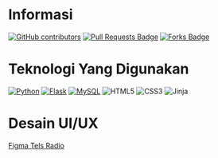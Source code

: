# Informasi 
<a href="https://github.com/tomcat-squad/FLASK-TelsRadio/graphs/contributors"><img alt="GitHub contributors" src="https://img.shields.io/github/contributors/tomcat-squad/FLASK-TelsRadio?color=2b9348"></a>
<a href="https://github.com/tomcat-squad/FLASK-TelsRadio/pulls"><img src="https://img.shields.io/github/issues-pr/tomcat-squad/FLASK-TelsRadio" alt="Pull Requests Badge"/></a>
<a href="https://github.com/tomcat-squad/FLASK-TelsRadio/network/members"><img src="https://img.shields.io/github/forks/tomcat-squad/FLASK-TelsRadio" alt="Forks Badge"/></a>
# Teknologi Yang Digunakan
[![Python](https://img.shields.io/badge/-Python-3776AB?style=flat-square&logo=python&logoColor=ffffff)](https://www.python.org/)
[![Flask](https://img.shields.io/badge/-Flask-000000?style=flat-square&logo=Flask&logoColor=ffffff)](https://flask.palletsprojects.com/)
[![MySQL](https://img.shields.io/badge/-MySQL-4479A1?style=flat-square&logo=MySQL&logoColor=ffffff)](https://www.mysql.com/)
![HTML5](https://img.shields.io/badge/-HTML5-E34F26?style=flat-square&logo=html5&logoColor=white)
![CSS3](https://img.shields.io/badge/-CSS-254bdd?style=flat-square&logo=css3&logoColor=white)
![Jinja](https://img.shields.io/badge/-Jinja-b41717?style=flat-square&logo=Jinja&logoColor=white) 
# Desain UI/UX
[Figma Tels Radio](https://www.figma.com/file/UWi7rcaBe3swejvbvz6x5f/Telsradio?node-id=0%3A1)

